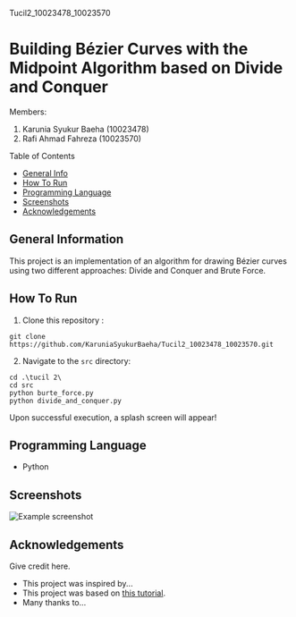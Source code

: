 Tucil2_10023478_10023570
# Building Bézier Curves with the Midpoint Algorithm based on Divide and Conquer
Members:
1. Karunia Syukur Baeha (10023478)
2. Rafi Ahmad Fahreza (10023570)

Table of Contents
* [General Info](#general-information)
* [How To Run](#how-to-run)
* [Programming Language](#Programming-Language)
* [Screenshots](#screenshots)
* [Acknowledgements](#acknowledgements)
<!-- * [License](#license) -->


## General Information
This project is an implementation of an algorithm for drawing Bézier curves using two different approaches: Divide and Conquer and Brute Force.
<!-- You don't have to answer all the questions - just the ones relevant to your project. -->

## How To Run
1. Clone this repository :
```shell
git clone https://github.com/KaruniaSyukurBaeha/Tucil2_10023478_10023570.git
```

2. Navigate to the `src` directory:
```shell
cd .\tucil 2\
cd src
python burte_force.py
python divide_and_conquer.py
```
Upon successful execution, a splash screen will appear!


## Programming Language
* Python

## Screenshots
![Example screenshot](./img/screenshot.png)
<!-- If you have screenshots you'd like to share, include them here. -->

## Acknowledgements
Give credit here.
- This project was inspired by...
- This project was based on [this tutorial](https://www.example.com).
- Many thanks to...



<!-- Optional -->
<!-- ## License -->
<!-- This project is open source and available under the [... License](). -->

<!-- You don't have to include all sections - just the one's relevant to your project -->


